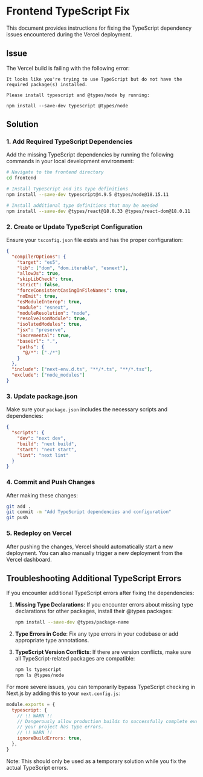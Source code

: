 # Frontend TypeScript Fix

This document provides instructions for fixing the TypeScript dependency issues encountered during the Vercel deployment.

## Issue

The Vercel build is failing with the following error:

```
It looks like you're trying to use TypeScript but do not have the required package(s) installed.

Please install typescript and @types/node by running:

npm install --save-dev typescript @types/node
```

## Solution

### 1. Add Required TypeScript Dependencies

Add the missing TypeScript dependencies by running the following commands in your local development environment:

```bash
# Navigate to the frontend directory
cd frontend

# Install TypeScript and its type definitions
npm install --save-dev typescript@4.9.5 @types/node@18.15.11

# Install additional type definitions that may be needed
npm install --save-dev @types/react@18.0.33 @types/react-dom@18.0.11
```

### 2. Create or Update TypeScript Configuration

Ensure your `tsconfig.json` file exists and has the proper configuration:

```json
{
  "compilerOptions": {
    "target": "es5",
    "lib": ["dom", "dom.iterable", "esnext"],
    "allowJs": true,
    "skipLibCheck": true,
    "strict": false,
    "forceConsistentCasingInFileNames": true,
    "noEmit": true,
    "esModuleInterop": true,
    "module": "esnext",
    "moduleResolution": "node",
    "resolveJsonModule": true,
    "isolatedModules": true,
    "jsx": "preserve",
    "incremental": true,
    "baseUrl": ".",
    "paths": {
      "@/*": ["./*"]
    }
  },
  "include": ["next-env.d.ts", "**/*.ts", "**/*.tsx"],
  "exclude": ["node_modules"]
}
```

### 3. Update package.json

Make sure your `package.json` includes the necessary scripts and dependencies:

```json
{
  "scripts": {
    "dev": "next dev",
    "build": "next build",
    "start": "next start",
    "lint": "next lint"
  }
}
```

### 4. Commit and Push Changes

After making these changes:

```bash
git add .
git commit -m "Add TypeScript dependencies and configuration"
git push
```

### 5. Redeploy on Vercel

After pushing the changes, Vercel should automatically start a new deployment. You can also manually trigger a new deployment from the Vercel dashboard.

## Troubleshooting Additional TypeScript Errors

If you encounter additional TypeScript errors after fixing the dependencies:

1. **Missing Type Declarations**: If you encounter errors about missing type declarations for other packages, install their @types packages:
   ```bash
   npm install --save-dev @types/package-name
   ```

2. **Type Errors in Code**: Fix any type errors in your codebase or add appropriate type annotations.

3. **TypeScript Version Conflicts**: If there are version conflicts, make sure all TypeScript-related packages are compatible:
   ```bash
   npm ls typescript
   npm ls @types/node
   ```

For more severe issues, you can temporarily bypass TypeScript checking in Next.js by adding this to your `next.config.js`:

```javascript
module.exports = {
  typescript: {
    // !! WARN !!
    // Dangerously allow production builds to successfully complete even if
    // your project has type errors.
    // !! WARN !!
    ignoreBuildErrors: true,
  },
}
```

Note: This should only be used as a temporary solution while you fix the actual TypeScript errors. 